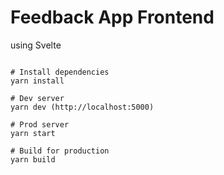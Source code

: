 # Feedback App Frontend

using Svelte

```shell

# Install dependencies
yarn install

# Dev server
yarn dev (http://localhost:5000)

# Prod server
yarn start

# Build for production
yarn build
```

